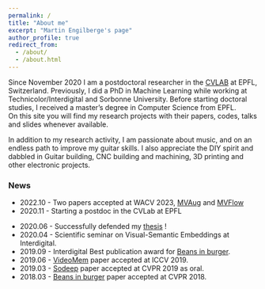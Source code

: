 ```yaml
---
permalink: /
title: "About me"
excerpt: "Martin Engilberge's page"
author_profile: true
redirect_from: 
  - /about/
  - /about.html
---
```


Since November 2020 I am a postdoctoral researcher in the [CVLAB](https://www.epfl.ch/labs/cvlab/) at EPFL, Switzerland. Previously, I did a PhD in Machine Learning while working at Technicolor/Interdigital and Sorbonne University. 
Before starting doctoral studies, I received a master’s degree in Computer Science from EPFL.  
On this site you will find my research projects with their papers, codes, talks and slides whenever available.

In addition to my research activity, I am passionate about music, and on an endless path to improve my guitar skills. I also appreciate the DIY spirit and dabbled in Guitar building, CNC building and machining, 3D printing and other electronic projects. 


### News

* 2022.10 - Two papers accepted at WACV 2023, [MVAug](http://m-eng.github.io/publications/mvaug) and [MVFlow](http://m-eng.github.io/publications/mvflow)
* 2020.11 - Starting a postdoc in the CVLab at EPFL 
<!-- * 2020.07 - Currently looking for a postdoc in machine learning / computer vision. -->
* 2020.06 - Successfully defended my [thesis](http://martin.engilberge.io/publications/deep-inside-vse) !
* 2020.04 - Scientific seminar on Visual-Semantic Embeddings at Interdigital. 
* 2019.09 - Interdigital Best publication award for [Beans in burger](http://m-eng.github.io/publications/beans-in-burger).
* 2019.06 - [VideoMem](http://m-eng.github.io/publications/videomem) paper accepted at ICCV 2019.
* 2019.03 - [Sodeep](http://m-eng.github.io/publications/sodeep) paper accepted at CVPR 2019 as oral.
* 2018.03 - [Beans in burger](http://m-eng.github.io/publications/beans-in-burger) paper accepted at CVPR 2018.